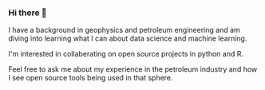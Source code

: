 ### Hi there 👋

I have a background in geophysics and petroleum engineering and am diving into learning what I can about data science and machine learning. 

I'm interested in collaberating on open source projects in python and R. 

Feel free to ask me about my experience in the petroleum industry and how I see open source tools being used in that sphere.




<!--
**attackgnome/attackgnome** is a ✨ _special_ ✨ repository because its `README.md` (this file) appears on your GitHub profile.

Here are some ideas to get you started:

- 🔭 I’m currently working on ...
- 🌱 I’m currently learning ...
- 👯 I’m looking to collaborate on ...
- 🤔 I’m looking for help with ...
- 💬 Ask me about ...
- 📫 How to reach me: ...
- 😄 Pronouns: ...
- ⚡ Fun fact: ...
-->
